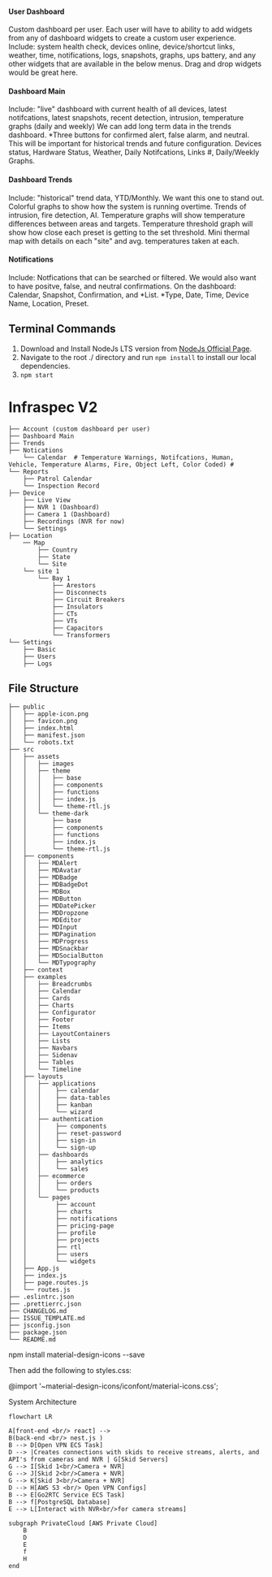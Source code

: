 #### User Dashboard

Custom dashboard per user.  Each user will have to ability to add widgets from any of dashboard widgets to create a custom user experience.
Include: system health check, devices online, device/shortcut links, weather, time, notifications, logs, snapshots, graphs, ups battery, and any other widgets that are available in the below menus.  Drag and drop widgets would be great here.

#### Dashboard Main

Include: "live" dashboard with current health of all devices, latest notifcations, latest snapshots, recent detection, intrusion, temperature graphs (daily and weekly)  We can add long term data in the trends dashboard.  *Three buttons for confirmed alert, false alarm, and neutral.  This will be important for historical trends and future configuration. Devices status, Hardware Status, Weather, Daily Notifcations, Links #, Daily/Weekly Graphs. 

#### Dashboard Trends

Include: "historical" trend data, YTD/Monthly. We want this one to stand out. Colorful graphs to show how the system is running overtime.  Trends of intrusion, fire detection, AI. Temperature graphs will show temperature differences between areas and targets.  Temperature threshold graph will show how close each preset is getting to the set threshold. Mini thermal map with details on each "site" and avg. temperatures taken at each.

#### Notifications

Include: Notfications that can be searched or filtered.  We would also want to have positve, false, and neutral confirmations. 
On the dashboard: Calendar, Snapshot, Confirmation, and *List.  *Type, Date, Time, Device Name, Location, Preset.

## Terminal Commands

1. Download and Install NodeJs LTS version from [NodeJs Official Page](https://nodejs.org/en/download/).
2. Navigate to the root ./ directory and run `npm install` to install our local dependencies.
3. `npm start`

# Infraspec V2 #

	├── Account (custom dashboard per user)
	├── Dashboard Main
    ├── Trends
	├── Notications
	    └── Calendar  # Temperature Warnings, Notifcations, Human, Vehicle, Temperature Alarms, Fire, Object Left, Color Coded) #
    └── Reports
        ├── Patrol Calendar
        └── Inspection Record
    ├── Device
        ├── Live View
        ├── NVR 1 (Dashboard)
        ├── Camera 1 (Dashboard)
        ├── Recordings (NVR for now)
        └── Settings
    ├── Location
	    ── Map
            ├── Country
            ├── State
            └── Site
        └── site 1
            └── Bay 1
                ├── Arestors
                ├── Disconnects
                ├── Circuit Breakers
                ├── Insulators
                ├── CTs
                ├── VTs
                ├── Capacitors
                └── Transformers
    └── Settings
	    ├── Basic
	    ├── Users
	    ├── Logs

## File Structure

    ├── public
    │   ├── apple-icon.png
    │   ├── favicon.png
    │   ├── index.html
    │   ├── manifest.json
    │   └── robots.txt
    ├── src
    │   ├── assets
    │   │   ├── images
    │   │   ├── theme
    │   │   │   ├── base
    │   │   │   ├── components
    │   │   │   ├── functions
    │   │   │   ├── index.js
    │   │   │   └── theme-rtl.js
    │   │   └── theme-dark
    │   │       ├── base
    │   │       ├── components
    │   │       ├── functions
    │   │       ├── index.js
    │   │       └── theme-rtl.js
    │   ├── components
    │   │   ├── MDAlert
    │   │   ├── MDAvatar
    │   │   ├── MDBadge
    │   │   ├── MDBadgeDot
    │   │   ├── MDBox
    │   │   ├── MDButton
    │   │   ├── MDDatePicker
    │   │   ├── MDDropzone
    │   │   ├── MDEditor
    │   │   ├── MDInput
    │   │   ├── MDPagination
    │   │   ├── MDProgress
    │   │   ├── MDSnackbar
    │   │   ├── MDSocialButton
    │   │   └── MDTypography
    │   ├── context
    │   ├── examples
    │   │   ├── Breadcrumbs
    │   │   ├── Calendar
    │   │   ├── Cards
    │   │   ├── Charts
    │   │   ├── Configurator
    │   │   ├── Footer
    │   │   ├── Items
    │   │   ├── LayoutContainers
    │   │   ├── Lists
    │   │   ├── Navbars
    │   │   ├── Sidenav
    │   │   ├── Tables
    │   │   └── Timeline
    │   ├── layouts
    │   │   ├── applications
    │   │   │    ├── calendar
    │   │   │    ├── data-tables
    │   │   │    ├── kanban
    │   │   │    └── wizard
    │   │   ├── authentication
    │   │   │    ├── components
    │   │   │    ├── reset-password
    │   │   │    ├── sign-in
    │   │   │    └── sign-up
    │   │   ├── dashboards
    │   │   │    ├── analytics
    │   │   │    └── sales
    │   │   ├── ecommerce
    │   │   │    ├── orders
    │   │   │    └── products
    │   │   └── pages
    │   │        ├── account
    │   │        ├── charts
    │   │        ├── notifications
    │   │        ├── pricing-page
    │   │        ├── profile
    │   │        ├── projects
    │   │        ├── rtl
    │   │        ├── users
    │   │        └── widgets
    │   ├── App.js
    │   ├── index.js
    │   ├── page.routes.js
    │   └── routes.js
    ├── .eslintrc.json
    ├── .prettierrc.json
    ├── CHANGELOG.md
    ├── ISSUE_TEMPLATE.md
    ├── jsconfig.json
    ├── package.json
    └── README.md

npm install material-design-icons --save

Then add the following to styles.css:

@import '~material-design-icons/iconfont/material-icons.css';

System Architecture

```mermaid
flowchart LR

A[front-end <br/> react] -->
B(back-end <br/> nest.js )
B --> D[Open VPN ECS Task]
D --> |Creates connections with skids to receive streams, alerts, and API's from cameras and NVR | G[Skid Servers]
G --> I[Skid 1<br/>Camera + NVR]
G --> J[Skid 2<br/>Camera + NVR]
G --> K[Skid 3<br/>Camera + NVR]
D --> H[AWS S3 <br/> Open VPN Configs]
B --> E[Go2RTC Service ECS Task]
B --> f[PostgreSQL Database]
E --> L[Interact with NVR<br/>for camera streams]

subgraph PrivateCloud [AWS Private Cloud]
    B
    D
    E
    f
    H
end

```